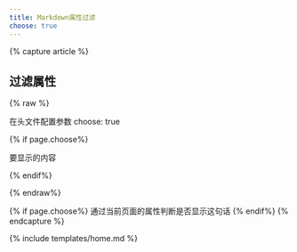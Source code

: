 ```yaml
---
title: Markdown属性过滤
choose: true
---
```


{% capture article %}

## 过滤属性

 {% raw %}
 
 在头文件配置参数 choose: true
 
 {% if page.choose%}
 
 要显示的内容
 
 {% endif%}

 {% endraw%}
 
{% if page.choose%}
 通过当前页面的属性判断是否显示这句话
{% endif%}
{% endcapture %}

{% include templates/home.md %}
